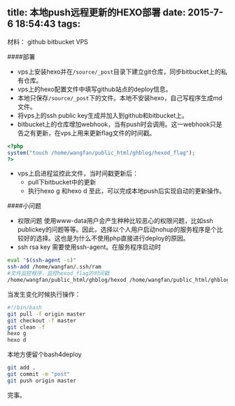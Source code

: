 title: 本地push远程更新的HEXO部署
date: 2015-7-6 18:54:43
tags: 
---

材料： github bitbucket VPS

####部署
* vps上安装hexo并在`/source/_post`目录下建立git仓库，同步bitbucket上的私有仓库。
* vps上的hexo配置文件中填写github站点的deploy信息。
* 本地只保存`/source/_post`下的文件。本地不安装hexo，自己写程序生成md文件。
* 将vps上的ssh public key生成并加入到github和bitbucket上。
* bitbucket上的仓库增加webhook，当有push时会调用。这一webhook只是告之有更新，在vps上用来更新flag文件的时间戳。
```php
<?php
system("touch /home/wangfan/public_html/ghblog/hexod_flag");
?>
```
<!--more-->
* vps上启进程监控此文件，当时间戳更新后：
	* pull下bitbucket中的更新
	* 执行hexo g 和hexo d
至此，可以完成本地push后实现自动的更新操作。

####小问题
* 权限问题
使用www-data用户会产生种种比较恶心的权限问题，比如ssh publickey的问题等等。因此，选择以个人用户启动nohup的服务程序是个比较好的选择。这也是为什么不使用php直接进行deploy的原因。
* ssh rsa key
需要使用ssh-agent。在服务程序启动时
```bash
eval "$(ssh-agent -s)"
ssh-add /home/wangfan/.ssh/ram
#文件监控程序，监控hexod_flag的时间戳
/home/wangfan/public_html/ghblog/hexod /home/wangfan/public_html/ghblog/hexod_flag
```
当发生变化时候执行操作：
```bash
#!/bin/bash
git pull -f origin master
git checkout -f master
git clean -f
hexo g
hexo d
```
本地方便留个bash4deploy
```bash
git add .
git commit -m "post"
git push origin master
```
完事。